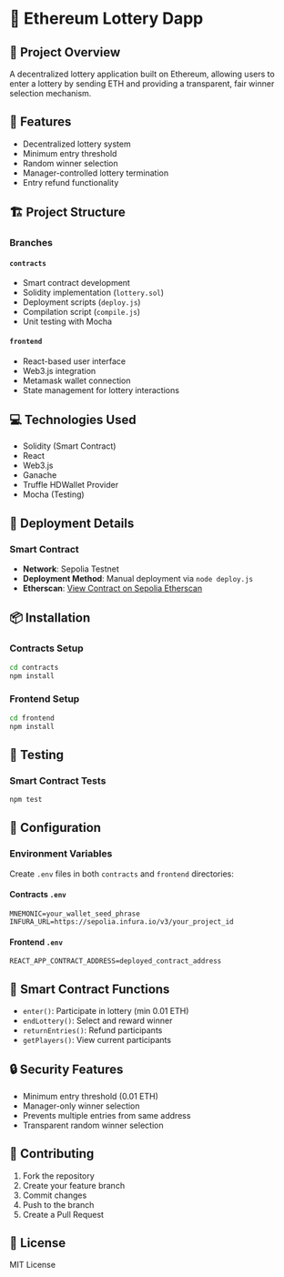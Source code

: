 # 🎲 Ethereum Lottery Dapp

## 📝 Project Overview

A decentralized lottery application built on Ethereum, allowing users to enter a lottery by sending ETH and providing a transparent, fair winner selection mechanism.

## 🌟 Features

- Decentralized lottery system
- Minimum entry threshold
- Random winner selection
- Manager-controlled lottery termination
- Entry refund functionality

## 🏗️ Project Structure

### Branches

#### `contracts`
- Smart contract development
- Solidity implementation (`lottery.sol`)
- Deployment scripts (`deploy.js`)
- Compilation script (`compile.js`)
- Unit testing with Mocha

#### `frontend`
- React-based user interface
- Web3.js integration
- Metamask wallet connection
- State management for lottery interactions

## 💻 Technologies Used

- Solidity (Smart Contract)
- React
- Web3.js
- Ganache
- Truffle HDWallet Provider
- Mocha (Testing)

## 🚀 Deployment Details

### Smart Contract
- **Network**: Sepolia Testnet
- **Deployment Method**: Manual deployment via `node deploy.js`
- **Etherscan**: [View Contract on Sepolia Etherscan](https://sepolia.etherscan.io/address/YOUR_CONTRACT_ADDRESS)

## 📦 Installation

### Contracts Setup
```bash
cd contracts
npm install
```

### Frontend Setup
```bash
cd frontend
npm install
```

## 🧪 Testing

### Smart Contract Tests
```bash
npm test
```

## 🔧 Configuration

### Environment Variables
Create `.env` files in both `contracts` and `frontend` directories:

#### Contracts `.env`
```
MNEMONIC=your_wallet_seed_phrase
INFURA_URL=https://sepolia.infura.io/v3/your_project_id
```

#### Frontend `.env`
```
REACT_APP_CONTRACT_ADDRESS=deployed_contract_address
```

## 📄 Smart Contract Functions

- `enter()`: Participate in lottery (min 0.01 ETH)
- `endLottery()`: Select and reward winner
- `returnEntries()`: Refund participants
- `getPlayers()`: View current participants

## 🔒 Security Features

- Minimum entry threshold (0.01 ETH)
- Manager-only winner selection
- Prevents multiple entries from same address
- Transparent random winner selection

## 🤝 Contributing

1. Fork the repository
2. Create your feature branch
3. Commit changes
4. Push to the branch
5. Create a Pull Request

## 📜 License

MIT License
